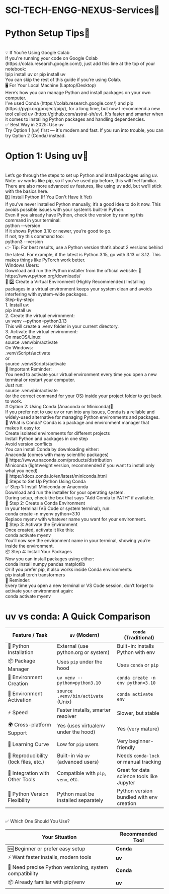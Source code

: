 # SCI-TECH-ENGG-NEXUS-Services🔬
# Python Setup Tips🐍
<br>
💡 If You’re Using Google Colab
<br>
If you're running your code on Google Colab (https://colab.research.google.com/), just add this line at the top of your notebook:
<br>
!pip install uv or pip install uv
<br>
You can skip the rest of this guide if you're using Colab.
<br>
🖥️ For Your Local Machine (Laptop/Desktop)
<br>
Here’s how you can manage Python and install packages on your own computer.
<br>
I’ve used Conda (https://colab.research.google.com/) and pip (https://pypi.org/project/pip/), for a long time, but now I recommend a new tool called uv (https://github.com/astral-sh/uv). It's faster and smarter when it comes to installing Python packages and handling dependencies.
<br>
✅ Best Way in 2025: Use uv
<br>
Try Option 1 (uv) first — it's modern and fast. If you run into trouble, you can try Option 2 (Conda) instead.
<br>

# Option 1: Using uv🧰 
<br>
Let’s go through the steps to set up Python and install packages using uv.
<br>
Note: uv works like pip, so if you’ve used pip before, this will feel familiar.
<br>
There are also more advanced uv features, like using uv add, but we’ll stick with the basics here.
<br>
1️⃣ Install Python (If You Don't Have It Yet)
<br>
If you've never installed Python manually, it’s a good idea to do it now. This avoids possible issues with your system’s built-in Python.
<br>
Even if you already have Python, check the version by running this command in your terminal:
<br>
python --version
<br>
If it shows Python 3.10 or newer, you’re good to go.
<br>
If not, try this command too:
<br>
python3 --version
<br>
👉 Tip: For best results, use a Python version that’s about 2 versions behind the latest.
For example, if the latest is Python 3.15, go with 3.13 or 3.12. This makes things like PyTorch work better.
<br>
Windows Users:
<br>
Download and run the Python installer from the official website:
🔗 https://www.python.org/downloads/
<br>
🐍 2️⃣ Create a Virtual Environment (Highly Recommended)
Installing packages in a virtual environment keeps your system clean and avoids interfering with system-wide packages.
<br>
Step-by-step:
<br>
1. Install uv:
<br>
pip install uv
<br>
2. Create the virtual environment:
<br>
uv venv --python=python3.13
<br>
This will create a .venv folder in your current directory.
<br>
3. Activate the virtual environment:
<br>
On macOS/Linux:
<br>
source .venv/bin/activate
<br>
On Windows:
<br>
.venv\Scripts\activate
<br>
or
<br>
source .venv/Scripts/activate
<br>
🔁 Important Reminder:
<br>
You need to activate your virtual environment every time you open a new terminal or restart your computer.
<br>
Just run:
<br>
source .venv/bin/activate
<br>
(or the correct command for your OS) inside your project folder to get back to work.
<br>
# Option 2: Using Conda (Anaconda or Miniconda)🧪
<br>
If you prefer not to use uv or run into any issues, Conda is a reliable and widely-used alternative for managing Python environments and packages.
<br>
🐍 What is Conda?
Conda is a package and environment manager that makes it easy to:
<br>
Create isolated environments for different projects
<br>
Install Python and packages in one step
<br>
Avoid version conflicts
<br>
You can install Conda by downloading either:
<br>
Anaconda (comes with many scientific packages)
<br>
🔗 https://www.anaconda.com/products/distribution
<br>
Miniconda (lightweight version, recommended if you want to install only what you need)
<br>
🔗 https://docs.conda.io/en/latest/miniconda.html
<br>
🔧 Steps to Set Up Python Using Conda
<br>
✅ Step 1: Install Miniconda or Anaconda
<br>
Download and run the installer for your operating system.
<br>
During setup, check the box that says "Add Conda to PATH" if available.
<br>
🧪 Step 2: Create a Conda Environment
<br>
In your terminal (VS Code or system terminal), run:
<br>
conda create -n myenv python=3.10
<br>
Replace myenv with whatever name you want for your environment.
<br>
🚀 Step 3: Activate the Environment
<br>
Once created, activate it like this:
<br>
conda activate myenv
<br>
You’ll now see the environment name in your terminal, showing you’re inside the environment.
<br>
📦 Step 4: Install Your Packages
<br>
Now you can install packages using either:
<br>
conda install numpy pandas matplotlib
<br>
Or if you prefer pip, it also works inside Conda environments:
<br>
pip install torch transformers
<br>
🔁 Reminder:
<br>
Every time you open a new terminal or VS Code session, don’t forget to activate your environment again:
<br>
conda activate myenv
<br>

# uv vs conda: A Quick Comparison

| Feature / Task                        | `uv` (Modern)                        | `conda` (Traditional)                     |
| ------------------------------------- | ------------------------------------ | ----------------------------------------- |
| 🐍 Python Installation                | External (use python.org or system)  | Built-in: installs Python with env        |
| 📦 Package Manager                    | Uses `pip` under the hood            | Uses `conda` or `pip`                     |
| 🧪 Environment Creation               | `uv venv --python=python3.10`        | `conda create -n env python=3.10`         |
| 🚀 Environment Activation             | `source .venv/bin/activate` (Unix)   | `conda activate env`                      |
| ⚡ Speed                               | Faster installs, smarter resolver    | Slower, but stable                        |
| 🌍 Cross-platform Support             | Yes (uses virtualenv under the hood) | Yes (very mature)                         |
| 🧠 Learning Curve                     | Low for `pip` users                  | Very beginner-friendly                    |
| 🔄 Reproducibility (lock files, etc.) | Built-in via `uv` (advanced users)   | Needs `conda-lock` or manual tracking     |
| 🔌 Integration with Other Tools       | Compatible with `pip`, `venv`, etc.  | Great for data science tools like Jupyter |
| 🔧 Python Version Flexibility         | Python must be installed separately  | Python version bundled with env creation  |

<br>
✅ Which One Should You Use?
<br>

| Your Situation                                          | Recommended Tool |
| ------------------------------------------------------- | ---------------- |
| 🆕 Beginner or prefer easy setup                        | **Conda**        |
| ⚡ Want faster installs, modern tools                    | **uv**           |
| 🧪 Need precise Python versioning, system compatibility | **Conda**        |
| 📦 Already familiar with pip/venv                       | **uv**           |
